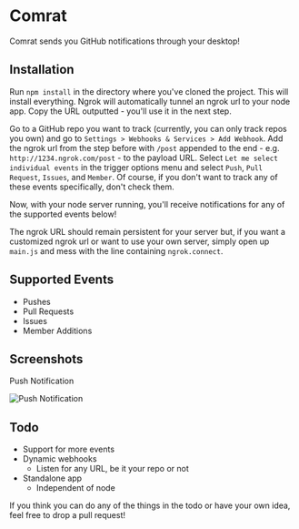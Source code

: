 # Comrat

Comrat sends you GitHub notifications through your desktop!

## Installation

Run `npm install` in the directory where you've cloned the project. This will install everything. Ngrok will automatically tunnel an ngrok url to your node app. Copy the URL outputted - you'll use it in the next step.

Go to a GitHub repo you want to track (currently, you can only track repos you own) and go to `Settings > Webhooks & Services > Add Webhook`. Add the ngrok url from the step before with `/post` appended to the end - e.g. `http://1234.ngrok.com/post` - to the payload URL. Select `Let me select individual events` in the trigger options menu and select `Push`, `Pull Request`, `Issues`, and `Member`. Of course, if you don't want to track any of these events specifically, don't check them.

Now, with your node server running, you'll receive notifications for any of the supported events below!

The ngrok URL should remain persistent for your server but, if you want a customized ngrok url or want to use your own server, simply open up `main.js` and mess with the line containing `ngrok.connect`.

## Supported Events

* Pushes
* Pull Requests
* Issues
* Member Additions

## Screenshots

Push Notification

![Push Notification](http://i.imgur.com/PDaQiKw.png)

## Todo

* Support for more events
* Dynamic webhooks
	* Listen for any URL, be it your repo or not
* Standalone app
	* Independent of node

If you think you can do any of the things in the todo or have your own idea, feel free to drop a pull request!
